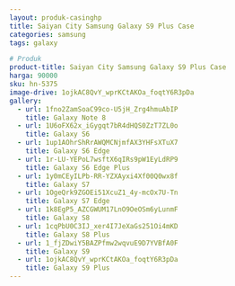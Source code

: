 ```yaml
---
layout: produk-casinghp
title: Saiyan City Samsung Galaxy S9 Plus Case
categories: samsung
tags: galaxy

# Produk
product-title: Saiyan City Samsung Galaxy S9 Plus Case
harga: 90000
sku: hn-5375
image-drive: 1ojkAC8QvY_wprKCtAKOa_foqtY6R3pDa
gallery:
  - url: 1fno2ZamSoaC99co-U5jH_Zrg4hmuAbIP
    title: Galaxy Note 8
  - url: 1U6oFX62x_iGygqt7bR4dHQS0ZzT7ZL0o
    title: Galaxy S6
  - url: 1up1AOhrShRrAWQMCNjmfAX3YHFsXTuX7
    title: Galaxy S6 Edge
  - url: 1r-LU-YEPoL7wsftX6qIRs9pW1EyLdRP9
    title: Galaxy S6 Edge Plus
  - url: 1y0mCEyILPb-RR-YZXAyxi4Xf00Q0wx8f
    title: Galaxy S7
  - url: 1OgeQrk9ZGOEi51XcuZ1_4y-mcOx7U-Tn
    title: Galaxy S7 Edge
  - url: 1k8EgP5_AZCGWUM17LnO9OeOSm6yLunmF
    title: Galaxy S8
  - url: 1cqPbU0C3IJ_xer4I7JeXaGs251Oi4mKD
    title: Galaxy S8 Plus
  - url: 1_fjZDwiY5BAZPfmw2wqvuE9D7YVBfA0F
    title: Galaxy S9
  - url: 1ojkAC8QvY_wprKCtAKOa_foqtY6R3pDa
    title: Galaxy S9 Plus
---
```

